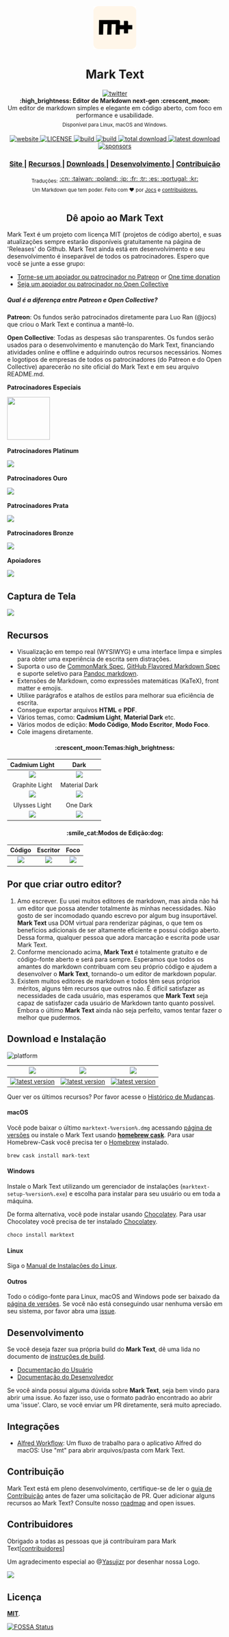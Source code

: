 <p align="center"><img src="https://github.com/marktext/marktext/raw/develop/static/logo-small.png" alt="Mark Text" width="100" height="100"></p>

<h1 align="center">Mark Text</h1>

<div align="center">
  <a href="https://twitter.com/intent/tweet?via=marktextme&url=https://github.com/marktext/marktext/&text=What%20do%20you%20want%20to%20say%20to%20app?&hashtags=happyMarkText">
    <img src="https://img.shields.io/twitter/url/https/github.com/marktext/marktext.svg?style=for-the-badge" alt="twitter">
  </a>
</div>
<div align="center">
  <strong>:high_brightness: Editor de Markdown next-gen :crescent_moon:</strong><br>
  Um editor de markdown simples e elegante em código aberto, com foco em performance e usabilidade.<br>
  <sub>Disponível para Linux, macOS and Windows.</sub>
</div>

<br>

<div align="center">
  <!-- Version -->
  <a href="https://marktext.github.io/website">
    <img src="https://badge.fury.io/gh/jocs%2Fmarktext.svg" alt="website">
  </a>
  <!-- License -->
  <a href="LICENSE">
    <img src="https://img.shields.io/github/license/marktext/marktext.svg" alt="LICENSE">
  </a>
  <!-- Build Status -->
  <a href="https://travis-ci.org/marktext/marktext/">
    <img src="https://travis-ci.org/marktext/marktext.svg?branch=master" alt="build">
  </a>
  <a href="https://ci.appveyor.com/project/marktext/marktext/branch/master">
    <img src="https://ci.appveyor.com/api/projects/status/l4gxgydj0i95hmxg/branch/master?svg=true" alt="build">
  </a>
  <!-- Downloads total -->
  <a href="https://github.com/marktext/marktext/releases">
    <img src="https://img.shields.io/github/downloads/marktext/marktext/total.svg" alt="total download">
  </a>
  <!-- Downloads latest release -->
  <a href="https://github.com/marktext/marktext/releases/latest">
    <img src="https://img.shields.io/github/downloads/marktext/marktext/v0.16.3/total.svg" alt="latest download">
  </a>
  <!-- sponsors -->
  <a href="https://opencollective.com/marktext">
    <img src="https://opencollective.com/marktext/tiers/silver-sponsors/badge.svg?label=SilverSponsors&color=brightgreen" alt="sponsors">
  </a>
</div>

<div align="center">
  <h3>
    <a href="https://marktext.app">
      Site
    </a>
    <span> | </span>
    <a href="https://github.com/marktext/marktext#features">
      Recursos
    </a>
    <span> | </span>
    <a href="https://github.com/marktext/marktext#download-and-installation">
      Downloads
    </a>
    <span> | </span>
    <a href="https://github.com/marktext/marktext#development">
      Desenvolvimento
    </a>
    <span> | </span>
    <a href="https://github.com/marktext/marktext#contribution">
      Contribuição
    </a>
  </h3>
</div>

<div align="center">
  <sub>Traduções:</sub>
  <a href="docs/i18n/zh_cn.md#readme">
    <span>:cn:</span>
  </a>
  <a href="docs/i18n/zh_tw.md#readme">
    <span>:taiwan:</span>
  </a>
  <a href="docs/i18n/pl.md#readme">
    <span>:poland:</span>
  </a>
  <a href="docs/i18n/ja.md#readme">
    <span>:jp:</span>
  </a>
  <a href="docs/i18n/french.md#readme">
    <span>:fr:</span>
  </a>
  <a href="docs/i18n/tr.md#readme">
    <span>:tr:</span>
  </a>
  <a href="docs/i18n/spanish.md#readme">
    <span>:es:</span>
  </a>
  <a href="docs/i18n/pt.md#readme">
    <span>:portugal:</span>
  </a>
  <a href="docs/i18n/ko.md#readme">
    <span>:kr:</span>
  </a>
</div>

<div align="center">
  <sub>Um Markdown que tem poder. Feito com ❤︎ por
    <a href="https://github.com/Jocs">Jocs</a> e
    <a href="https://github.com/marktext/marktext/graphs/contributors">
      contribuidores.
    </a>
  </sub>
</div>

<br />

<h2 align="center">Dê apoio ao Mark Text</h2>

Mark Text é um projeto com licença MIT (projetos de código aberto), e suas atualizações sempre estarão disponíveis gratuitamente na página de 'Releases' do Github. Mark Text ainda está em desenvolvimento e seu desenvolvimento é inseparável de todos os patrocinadores. Espero que você se junte a esse grupo:

- [Torne-se um apoiador ou patrocinador no Patreon](https://www.patreon.com/ranluo) or [One time donation](https://github.com/Jocs/sponsor.me)
- [Seja um apoiador ou patrocinador no Open Collective](https://opencollective.com/marktext)

##### Qual é a diferença entre Patreon e Open Collective?

**Patreon**: Os fundos serão patrocinados diretamente para Luo Ran (@jocs) que criou o Mark Text e continua a mantê-lo.

**Open Collective**: Todas as despesas são transparentes. Os fundos serão usados para o desenvolvimento e manutenção do Mark Text, financiando atividades online e offline e adquirindo outros recursos necessários.
Nomes e logotipos de empresas de todos os patrocinadores (do Patreon e do Open Collective) aparecerão no site oficial do Mark Text e em seu arquivo README.md.

**Patrocinadores Especiais**

<a href="https://www.dogedoge.com/">
 <img src="https://www.dogedoge.com/assets/new_logo.min.png" width="100" height="100">
</a>

**Patrocinadores Platinum**

<a href="https://opencollective.com/marktext#platinum-sponsors">
 <img src="https://opencollective.com/marktext/tiers/platinum-sponsors.svg?avatarHeight=36&width=600">
</a>

**Patrocinadores Ouro**

<a href="https://opencollective.com/marktext#platinum-sponsors">
  <img src="https://opencollective.com/marktext/tiers/gold-sponsors.svg?avatarHeight=36&width=600">
</a>

**Patrocinadores Prata**

<a href="https://opencollective.com/marktext#platinum-sponsors">
  <img src="https://opencollective.com/marktext/tiers/silver-sponsors.svg?avatarHeight=36&width=600">
</a>

**Patrocinadores Bronze**

<a href="https://opencollective.com/marktext#platinum-sponsors">
  <img src="https://opencollective.com/marktext/tiers/bronze-sponsors.svg?avatarHeight=36&width=600">
</a>

**Apoiadores**

<a href="https://opencollective.com/marktext#backers">
  <img src="https://opencollective.com/marktext/tiers/backer.svg?avatarHeight=36&width=600">
</a>

## Captura de Tela

![](https://github.com/marktext/marktext/raw/develop/docs/marktext.png?raw=true)

## Recursos

- Visualização em tempo real (WYSIWYG) e uma interface limpa e simples para obter uma experiência de escrita sem distrações.
- Suporta o uso de [CommonMark Spec](https://spec.commonmark.org/0.29/), [GitHub Flavored Markdown Spec](https://github.github.com/gfm/) e suporte seletivo para [Pandoc markdown](https://pandoc.org/MANUAL.html#pandocs-markdown).
- Extensões de Markdown, como expressões matemáticas (KaTeX), front matter e emojis.
- Utilixe parágrafos e atalhos de estilos para melhorar sua eficiência de escrita.
- Consegue exportar arquivos **HTML** e **PDF**.
- Vários temas, como: **Cadmium Light**, **Material Dark** etc.
- Vários modos de edição: **Modo Código**, **Modo Escritor**, **Modo Foco**.
- Cole imagens diretamente.

<h4 align="center">:crescent_moon:Temas:high_brightness:</h4>

| Cadmium Light                                     | Dark                                            |
|:-------------------------------------------------:|:-----------------------------------------------:|
| ![](https://github.com/marktext/marktext/raw/develop/docs/themeImages/cadmium-light.png?raw=true)  | ![](https://github.com/marktext/marktext/raw/develop/docs/themeImages/dark.png?raw=truee)         |
| Graphite Light                                    | Material Dark                                   |
| ![](https://github.com/marktext/marktext/raw/develop/docs/themeImages/graphite-light.png?raw=true) | ![](https://github.com/marktext/marktext/raw/develop/docs/themeImages/materal-dark.png?raw=true) |
| Ulysses Light                                     | One Dark                                        |
| ![](https://github.com/marktext/marktext/raw/develop/docs/themeImages/ulysses-light.png?raw=true)  | ![](https://github.com/marktext/marktext/raw/develop/docs/themeImages/one-dark.png?raw=true)     |

<h4 align="center">:smile_cat:Modos de Edição:dog:</h4>

| Código               | Escritor                 | Foco                |
|:--------------------:|:------------------------:|:-------------------:|
| ![](https://github.com/marktext/marktext/raw/develop/docs/source.gif) | ![](https://github.com/marktext/marktext/raw/develop/docs/typewriter.gif) | ![](https://github.com/marktext/marktext/raw/develop/docs/focus.gif) |

## Por que criar outro editor?

1. Amo escrever. Eu usei muitos editores de markdown, mas ainda não há um editor que possa atender totalmente às minhas necessidades. Não gosto de ser incomodado quando escrevo por algum bug insuportável. **Mark Text** usa DOM virtual para renderizar páginas, o que tem os benefícios adicionais de ser altamente eficiente e possui código aberto. Dessa forma, qualquer pessoa que adora marcação e escrita pode usar Mark Text.
2. Conforme mencionado acima, **Mark Text** é totalmente gratuito e de código-fonte aberto e será para sempre. Esperamos que todos os amantes do markdown contribuam com seu próprio código e ajudem a desenvolver o **Mark Text**, tornando-o um editor de markdown popular.
3. Existem muitos editores de markdown e todos têm seus próprios méritos, alguns têm recursos que outros não. É difícil satisfazer as necessidades de cada usuário, mas esperamos que **Mark Text** seja capaz de satisfazer cada usuário de Markdown tanto quanto possível. Embora o último **Mark Text** ainda não seja perfeito, vamos tentar fazer o melhor que pudermos.

## Download e Instalação

![platform](https://img.shields.io/static/v1.svg?label=Platform&message=Linux-64%20|%20macOS-64%20|%20Win-32%20|%20Win-64&style=for-the-badge)

| ![](https://raw.githubusercontent.com/wiki/ryanoasis/nerd-fonts/screenshots/v1.0.x/mac-pass-sm.png)                                                                                                  | ![](https://raw.githubusercontent.com/wiki/ryanoasis/nerd-fonts/screenshots/v1.0.x/windows-pass-sm.png)                                                                                                          | ![](https://raw.githubusercontent.com/wiki/ryanoasis/nerd-fonts/screenshots/v1.0.x/linux-pass-sm.png)                                                                                                                        |
|:----------------------------------------------------------------------------------------------------------------------------------------------------------------------------------------------------:|:----------------------------------------------------------------------------------------------------------------------------------------------------------------------------------------------------------------:|:----------------------------------------------------------------------------------------------------------------------------------------------------------------------------------------------------------------------------:|
| [![latest version](https://img.shields.io/github/downloads/marktext/marktext/latest/marktext.dmg.svg)](https://github.com/marktext/marktext/releases/download/v0.16.3/marktext.dmg) | [![latest version](https://img.shields.io/github/downloads/marktext/marktext/latest/marktext-setup.exe.svg)](https://github.com/marktext/marktext/releases/download/v0.16.3/marktext-setup.exe) | [![latest version](https://img.shields.io/github/downloads/marktext/marktext/latest/marktext-x86_64.AppImage.svg)](https://github.com/marktext/marktext/releases/download/v0.16.3/marktext-x86_64.AppImage) |

Quer ver os últimos recursos? Por favor acesse o [Histórico de Mudanças](.github/CHANGELOG.md).

#### macOS

Você pode baixar o último `marktext-%version%.dmg` acessando [página de versões](https://github.com/marktext/marktext/releases/latest) ou instale o Mark Text usando [**homebrew cask**](https://github.com/caskroom/homebrew-cask). Para usar Homebrew-Cask você precisa ter o [Homebrew](https://brew.sh/) instalado.

```bash
brew cask install mark-text
```

#### Windows

Instale o Mark Text utilizando um gerenciador de instalações (`marktext-setup-%version%.exe`) e escolha para instalar para seu usuário ou em toda a máquina.

De forma alternativa, você pode instalar usando [Chocolatey](https://chocolatey.org/). Para usar Chocolatey você precisa de ter instalado [Chocolatey](https://chocolatey.org/install).

```bash
choco install marktext
```

#### Linux

Siga o [Manual de Instalações do Linux](docs/LINUX.md).

#### Outros

Todo o código-fonte para Linux, macOS and Windows pode ser baixado da [página de versões](https://github.com/marktext/marktext/releases/latest). Se você não está conseguindo usar nenhuma versão em seu sistema, por favor abra uma [issue](https://github.com/marktext/marktext/issues).

## Desenvolvimento

Se você deseja fazer sua própria build do **Mark Text**, dê uma lida no documento de [instruções de build](docs/dev/BUILD.md).

- [Documentação do Usuário](docs/README.md)
- [Documentação do Desenvolvedor](docs/dev/README.md)

Se você ainda possui alguma dúvida sobre **Mark Text**, seja bem vindo para abrir uma issue. Ao fazer isso, use o formato padrão encontrado ao abrir uma 'issue'. Claro, se você enviar um PR diretamente, será muito apreciado.

## Integrações

- [Alfred Workflow](http://www.packal.org/workflow/mark-text): Um fluxo de trabalho para o aplicativo Alfred do macOS: Use "mt" para abrir arquivos/pasta com Mark Text.

## Contribuição

Mark Text está em pleno desenvolvimento, certifique-se de ler o [guia de Contribuição](CONTRIBUTING.md) antes de fazer uma solicitação de PR. Quer adicionar alguns recursos ao Mark Text? Consulte nosso [roadmap](https://github.com/marktext/marktext/projects) and open issues.

## Contribuidores

Obrigado a todas as pessoas que já contribuíram para Mark Text[[contribuidores](https://github.com/marktext/marktext/graphs/contributors)]

Um agradecimento especial ao @[Yasujizr](https://github.com/Yasujizr) por desenhar nossa Logo.

<a href="https://github.com/marktext/marktext/graphs/contributors"><img src="https://opencollective.com/marktext/contributors.svg?width=890" /></a>

## Licença

[**MIT**](LICENSE).

[![FOSSA Status](https://app.fossa.io/api/projects/git%2Bgithub.com%2Fmarktext%2Fmarktext.svg?type=large)](https://app.fossa.io/projects/git%2Bgithub.com%2Fmarktext%2Fmarktext?ref=badge_large)
